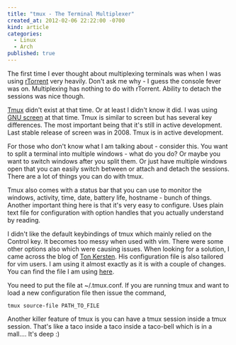 ```yaml
---
title: "tmux - The Terminal Multiplexer"
created_at: 2012-02-06 22:22:00 -0700
kind: article
categories:
  - Linux
  - Arch
published: true
---
```


The first time I ever thought about multiplexing terminals was when I was using [rTorrent][1] very heavily. Don't ask me why - I guess the console fever was on. Multiplexing has nothing to do with rTorrent. Ability to detach the sessions was nice though.

[Tmux][2] didn't exist at that time. Or at least I didn't know it did. I was using [GNU screen][3] at that time. Tmux is similar to screen but has several key differences. The most important being that it's still in active development. Last stable release of screen was in 2008. Tmux is in active development.

For those who don't know what I am talking about - consider this. You want to split a terminal into multiple windows - what do you do? Or maybe you want to switch windows after you split them. Or just have multiple windows open that you can easily switch between or attach and detach the sessions. There are a lot of things you can do with tmux.

Tmux also comes with a status bar that you can use to monitor the windows, activity, time, date, battery life, hostname - bunch of things. Another important thing here is that it's very easy to configure. Uses plain text file for configuration with option handles that you actually understand by reading.

<!-- more -->

I didn't like the default keybindings of tmux which mainly relied on the Control key. It becomes too messy when used with vim. There were some other options also which were causing issues. When looking for a solution, I came across the blog of [Ton Kersten][4]. His configuration file is also tailored for vim users. I am using it almost exactly as it is with a couple of changes. You can find the file I am using [here][5].

You need to put the file at ~/.tmux.conf. If you are running tmux and want to load a new configuration file then issue the command,

    tmux source-file PATH_TO_FILE

Another killer feature of tmux is you can have a tmux session inside a tmux session. That's like a taco inside a taco inside a taco-bell which is in a mall.... It's deep :)

[1]: http://libtorrent.rakshasa.no/
[2]: http://tmux.sourceforge.net/
[3]: http://www.gnu.org/software/screen/
[4]: http://tonkersten.com/2011/07/104-switching-to-tmux/
[5]: https://gist.github.com/1757760

